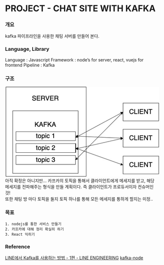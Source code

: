# PROJECT - CHAT SITE WITH KAFKA
### 개요
kafka 파이프라인을 사용한 채팅 서버를 만들어 본다. 
### Language, Library
Language : Javascript 
Framework : node’s for server, react, vuejs for frontend
Pipeline : Kafka
### 구조
![](/PROJECT/resources/arch.jpg)
아직 확정은 아니지만… 카프카의 토픽을 통해서 클라이언트에게 메세지를 받고, 해당 메세지를 전파해주는 형식을 만들 계획이다. 즉 클라이언트가 프로듀서이자 컨슈머인 것!   
또한 채팅 방 마다 토픽을 둘지 토픽 하나를 통해 모든 메세지를 통하게 할지는 미정..
### 목표 
	1. nodejs를 통한 서비스 만들기
	2. 카프카에 대해 정리 확실히 하기
	3. React 익히기
### Reference
[LINE에서 Kafka를 사용하는 방법 - 1편 - LINE ENGINEERING](https://engineering.linecorp.com/ko/blog/how-to-use-kafka-in-line-1/)
[kafka-node](https://github.com/SOHU-Co/kafka-node)